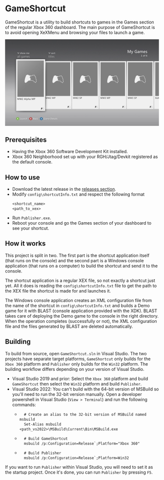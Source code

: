 # GameShortcut

GameShortcut is a utility to build shortcuts to games in the Games section of the regular Xbox 360 dashboard. The main purpose of GameShortcut is to avoid opening XeXMenu and browsing your files to launch a game.

<img src="./resources/screenshot.jpg" alt="Games section"/>

## Prerequisites

-   Having the Xbox 360 Software Development Kit installed.
-   Xbox 360 Neighborhood set up with your RGH/Jtag/Devkit registered as the default console.

## How to use

-   Download the latest release in the [releases section](https://github.com/ClementDreptin/GameShortcut/releases).
-   Modify `config\shortcutInfo.txt` and respect the following format
    ```
    <shortcut_name>
    <path_to_xex>
    ```
-   Run `Publisher.exe`.
-   Reboot your console and go the Games section of your dashboard to see your shortcut.

## How it works

This project is split in two. The first part is the shortcut application itself (that runs on the console) and the second part is a Windows console application (that runs on a computer) to build the shortcut and send it to the console.

The shortcut application is a regular XEX file, so not exactly a shortcut just yet. All it does is reading the `config\shortcutInfo.txt` file to get the path to the XEX file the shortcut is made for and launches it.

The Windows console application creates an XML configuration file from the name of the shortcut in `config\shortcutInfo.txt` and builds a Demo game for it with BLAST (console application provided with the XDK). BLAST takes care of deploying the Demo game to the console in the right directory. When the operation completes (successfully or not), the XML configuration file and the files generated by BLAST are deleted automatically.

## Building

To build from source, open `GameShortcut.sln` in Visual Studio. The two projects have separate target platforms, `GameShortcut` only builds for the `Xbox 360` platform and `Publisher` only builds for the `Win32` platform. The building workflow differs depending on your version of Visual Studio.

-   Visual Studio 2019 and prior: Select the `Xbox 360` platform and build `GameShortcut` then select the `Win32` platform and build `Publisher`.
-   Visual Studio 2022: You can't build with the 64-bit version of MSBuild so you'll need to run the 32-bit version manually. Open a developer powershell in Visual Studio (`View > Terminal`) and run the following commands:
    -   ```PS1
          # Create an alias to the 32-bit version of MSBuild named msbuild
          Set-Alias msbuild <path_vs2022>\MSBuild\Current\Bin\MSBuild.exe
        ```
    -   ```PS1
          # Build GameShortcut
          msbuild /p:Configuration=Release`;Platform="Xbox 360"
        ```
    -   ```PS1
          # Build Publisher
          msbuild /p:Configuration=Release`;Platform=Win32
        ```

If you want to run `Publisher` within Visual Studio, you will need to set it as the startup project. Once it's done, you can run `Publisher` by pressing `F5`.
